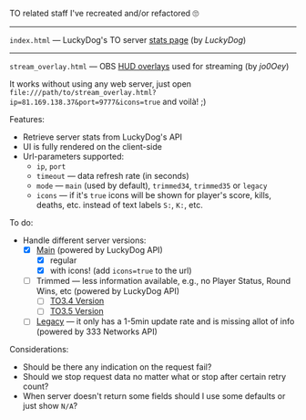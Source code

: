 TO related staff I've recreated and/or refactored 🙄

-----
`index.html` — LuckyDog's TO server [stats page](https://serverstatus.tacops.de/index.php) (by _LuckyDog_)

-----
`stream_overlay.html` — OBS [HUD overlays](https://tactical-ops.eu/tactical-ops-tv-overlay.php) used for streaming (by _jo0Oey_)

It works without using any web server, just open `file:///path/to/stream_overlay.html?ip=81.169.138.37&port=9777&icons=true` and voilà! ;)

Features:
- Retrieve server stats from LuckyDog's API
- UI is fully rendered on the client-side
- Url-parameters supported:
  - `ip`, `port`
  - `timeout` — data refresh rate (in seconds)
  - `mode` — `main` (used by default), `trimmed34`, `trimmed35` or `legacy`
  - `icons` — if it's `true` icons will be shown for player's score, kills, deaths, etc. instead of text labels `S:`, `K:`, etc.

To do:
- Handle different server versions:
  - [x] [Main](https://tactical-ops.eu/totv/overlays/ld_hud.php) (powered by LuckyDog API)
    - [x] regular
    - [x] with icons! (add `icons=true` to the url)
  - [ ] Trimmed — less information available, e.g., no Player Status, Round Wins, etc (powered by LuckyDog API)
    - [ ] [TO3.4 Version](https://tactical-ops.eu/totv/overlays/ld_hud_to340.php)
    - [ ] [TO3.5 Version](https://tactical-ops.eu/totv/overlays/ld_hud_to3t0.php)
  - [ ] [Legacy](https://tactical-ops.eu/totv/overlays/333n_hud.php) — it only has a 1-5min update rate and is missing allot of info (powered by 333 Networks API)

Considerations:
- Should be there any indication on the request fail?
- Should we stop request data no matter what or stop after certain retry count?
- When server doesn't return some fields should I use some defaults or just show `N/A`?